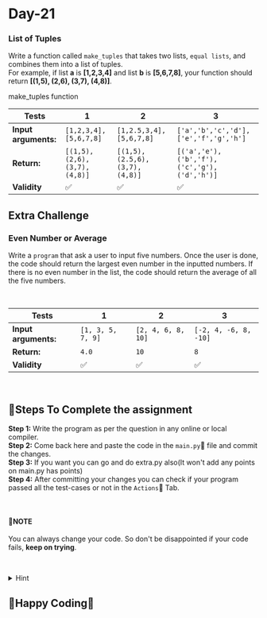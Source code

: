 # Day-21

### List of Tuples
Write a function called `make_tuples` that takes two lists, `equal lists`, and combines them into a list of tuples.   
For example, if list **a** is **[1,2,3,4]** and list **b** is **[5,6,7,8]**, your function should return **[(1,5), (2,6), (3,7), (4,8)]**.


make_tuples function

**Tests** | **1** | **2** | **3**
--- | --- | --- | --- 
**Input arguments:** | `[1,2,3,4], [5,6,7,8]` | `[1,2.5,3,4], [5,6,7,8]` | `['a','b','c','d'], ['e','f','g','h']` 
**Return:** | `[(1,5), (2,6), (3,7), (4,8)]` | `[(1,5), (2.5,6), (3,7), (4,8)]` | `[('a','e'), ('b','f'), ('c','g'), ('d','h')]` 
**Validity** | :white_check_mark: | :white_check_mark: | :white_check_mark: 


## Extra Challenge  

### Even Number or Average  
Write a `program` that ask a user to input five numbers. Once the user is done, the code should return the largest even number in the inputted numbers. If there is no even number in the list, the code should return the  average of all the five numbers.

&nbsp;
&nbsp;

**Tests** | **1** | **2** | **3**
--- | --- | --- | --- 
**Input arguments:** | `[1, 3, 5, 7, 9]` | `[2, 4, 6, 8, 10]` | `[-2, 4, -6, 8, -10]` 
**Return:** | `4.0` | `10` | `8` 
**Validity** | :white_check_mark: | :white_check_mark: | :white_check_mark: 

&nbsp;
&nbsp;

## :scroll:Steps To Complete the assignment
**Step 1:** Write the program as per the question in any online or local compiler.  
**Step 2:** Come back here and paste the code in the `main.py`:apple: file and commit the changes.  
**Step 3:** If you want you can go and do extra.py also(It won't add any points on main.py has points)  
**Step 4:** After committing your changes you can check if your program passed all the test-cases or not in the `Actions`:green_apple: Tab.  

&nbsp;
&nbsp;

#### :pushpin:**NOTE**
You can always change your code. So don't be disappointed if your code fails, **keep on trying**.  

&nbsp;
&nbsp;

<details>
<summary>Hint</summary>
<br>
https://www.w3schools.com/python/python_lists.asp<br>
https://www.geeksforgeeks.org/python-list-comprehension/<br>
https://www.w3schools.com/python/python_functions.asp<br>
https://www.w3schools.com/python/python_conditions.asp<br>
https://www.w3schools.com/python/python_return.asp
<br>
</details>

## :tada:Happy Coding:tada:
